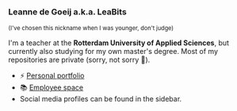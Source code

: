 ### Leanne de Goeij a.k.a. LeaBits
<sup>(I've chosen this nickname when I was younger, don't judge)</sup>

I'm a teacher at the **Rotterdam University of Applied Sciences**, but currently also studying for my own master's degree. Most of my repositories are private (sorry, not sorry :eyes:).

- :zap: <a href="https://ldegoeij.nl/" target="_blank">Personal portfolio</a>
- :books: <a href="https://med.hosted.hr.nl/goelr" target="_blank">Employee space</a>
- Social media profiles can be found in the sidebar.
